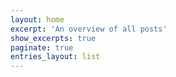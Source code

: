 ```yaml
---
layout: home
excerpt: 'An overview of all posts'
show_excerpts: true
paginate: true
entries_layout: list
---
```

